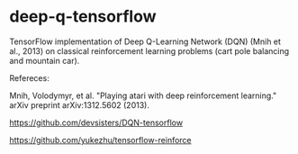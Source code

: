 # deep-q-tensorflow

TensorFlow implementation of Deep Q-Learning Network (DQN) (Mnih et al., 2013) on classical reinforcement learning problems (cart pole balancing and mountain car). 

Refereces:

Mnih, Volodymyr, et al. "Playing atari with deep reinforcement learning." arXiv preprint arXiv:1312.5602 (2013).

https://github.com/devsisters/DQN-tensorflow

https://github.com/yukezhu/tensorflow-reinforce
